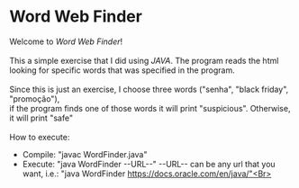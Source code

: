 # Word Web Finder

Welcome to *Word Web Finder*!<br><br>
This a simple exercise that I did using *JAVA*. The program reads the html looking for specific words that was specified in the program.<br><br>
Since this is just an exercise, I choose three words ("senha", "black friday", "promoção"), <Br>
if the program finds one of those words it will print "suspicious". Otherwise, it will print "safe"
<br><Br>
How to execute:<Br>
  - Compile: "javac WordFinder.java"<Br>
  - Execute: "java WordFinder --URL--" --URL-- can be any url that you want, i.e.: "java WordFinder https://docs.oracle.com/en/java/"<Br>
